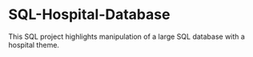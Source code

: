 # SQL-Hospital-Database
This SQL project highlights manipulation of a large SQL database with a hospital theme.
